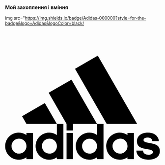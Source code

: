 ### Мой захоплення і вміння



img src="https://img.shields.io/badge/Adidas-000000?style=for-the-badge&logo=Adidas&logoColor=black/



<svg role="img" viewBox="0 0 24 24" xmlns="http://www.w3.org/2000/svg"><title>Adidas</title><path d="M11.936 17.952c0-.644.517-1.16 1.162-1.16.644 0 1.16.516 1.16 1.16a1.157 1.157 0 01-1.16 1.161 1.157 1.157 0 01-1.162-1.16m4.724 0c0-.645.517-1.1 1.161-1.162s1.161.517 1.161 1.161-.517 1.161-1.16 1.161a1.157 1.157 0 01-1.162-1.16m-10.95 0c0-.645.517-1.162 1.161-1.162s1.16.517 1.16 1.161-.516 1.161-1.16 1.161a1.157 1.157 0 01-1.161-1.16m-4.724 0c0-.645.517-1.162 1.161-1.162s1.161.517 1.161 1.161a1.157 1.157 0 01-1.161 1.161 1.157 1.157 0 01-1.16-1.16m9.55-2.052h-1.01v4.063h1.01v-4.063zM3.3 19.964h1.01v-4.063H3.3v.326a2.087 2.087 0 00-1.2-.374c-1.162 0-2.1.938-2.1 2.1 0 1.168.938 2.099 2.1 2.099.445 0 .858-.135 1.2-.374v.286zm15.674 0h1.01v-4.063h-1.01v.326a2.087 2.087 0 00-1.2-.374c-1.162 0-2.1.938-2.1 2.1a2.092 2.092 0 002.1 2.099c.445 0 .858-.135 1.2-.374v.286zm1.384-1.32c.032.82.732 1.4 1.9 1.4.955 0 1.742-.414 1.742-1.328 0-.636-.358-1.01-1.185-1.17l-.644-.126c-.414-.08-.7-.16-.7-.406 0-.27.278-.39.628-.39.51 0 .716.255.732.557h1.018c-.056-.795-.692-1.328-1.718-1.328-1.057 0-1.686.58-1.686 1.336 0 .922.748 1.073 1.392 1.193l.533.095c.382.072.549.183.549.406 0 .199-.191.397-.645.397-.66 0-.874-.342-.882-.636h-1.034zM8.024 14.517v1.71a2.087 2.087 0 00-1.2-.374c-1.162 0-2.1.938-2.1 2.1 0 1.168.938 2.099 2.1 2.099.444 0 .858-.135 1.2-.374v.286h1.01v-5.447h-1.01zm6.226 0v1.71a2.087 2.087 0 00-1.2-.374c-1.161 0-2.1.938-2.1 2.1a2.092 2.092 0 002.1 2.099c.445 0 .858-.135 1.2-.374v.286h1.01v-5.447h-1.01zm-11.626-1.2l.684 1.2h4.716l-1.869-3.229-3.53 2.028zm7.913 2.21v-1.01h3.713l-3.96-6.855L6.751 9.69l2.776 4.827v1.01h1.01zm5.217-1.01h4.723L14.37 3.948l-3.531 2.036 4.915 8.533z"/></svg>
